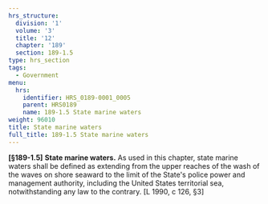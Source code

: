 ```yaml
---
hrs_structure:
  division: '1'
  volume: '3'
  title: '12'
  chapter: '189'
  section: 189-1.5
type: hrs_section
tags:
  - Government
menu:
  hrs:
    identifier: HRS_0189-0001_0005
    parent: HRS0189
    name: 189-1.5 State marine waters
weight: 96010
title: State marine waters
full_title: 189-1.5 State marine waters
---
```

**[§189-1.5]** **State marine waters.** As used in this chapter, state marine waters shall be defined as extending from the upper reaches of the wash of the waves on shore seaward to the limit of the State's police power and management authority, including the United States territorial sea, notwithstanding any law to the contrary. [L 1990, c 126, §3]